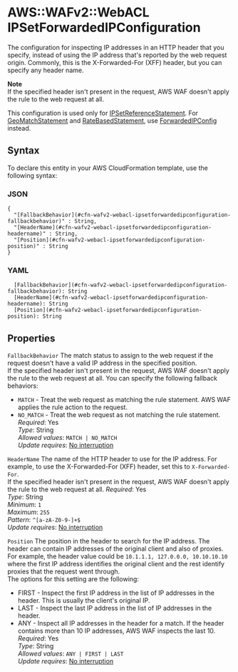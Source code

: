 # AWS::WAFv2::WebACL IPSetForwardedIPConfiguration<a name="aws-properties-wafv2-webacl-ipsetforwardedipconfiguration"></a>

The configuration for inspecting IP addresses in an HTTP header that you specify, instead of using the IP address that's reported by the web request origin\. Commonly, this is the X\-Forwarded\-For \(XFF\) header, but you can specify any header name\.

**Note**  
If the specified header isn't present in the request, AWS WAF doesn't apply the rule to the web request at all\.

This configuration is used only for [IPSetReferenceStatement](https://docs.aws.amazon.com/AWSCloudFormation/latest/UserGuide/aws-properties-wafv2-rulegroup-statement.html#cfn-wafv2-rulegroup-statement-ipsetreferencestatement)\. For [GeoMatchStatement](https://docs.aws.amazon.com/AWSCloudFormation/latest/UserGuide/aws-properties-wafv2-rulegroup-statement.html#cfn-wafv2-rulegroup-statement-geomatchstatement) and [RateBasedStatement](https://docs.aws.amazon.com/AWSCloudFormation/latest/UserGuide/aws-properties-wafv2-rulegroup-statement.html#cfn-wafv2-rulegroup-statement-ratebasedstatement), use [ForwardedIPConfig](https://docs.aws.amazon.com/AWSCloudFormation/latest/UserGuide/aws-properties-wafv2-rulegroup-ratebasedstatement.html#cfn-wafv2-rulegroup-ratebasedstatement-forwardedipconfig) instead\.

## Syntax<a name="aws-properties-wafv2-webacl-ipsetforwardedipconfiguration-syntax"></a>

To declare this entity in your AWS CloudFormation template, use the following syntax:

### JSON<a name="aws-properties-wafv2-webacl-ipsetforwardedipconfiguration-syntax.json"></a>

```
{
  "[FallbackBehavior](#cfn-wafv2-webacl-ipsetforwardedipconfiguration-fallbackbehavior)" : String,
  "[HeaderName](#cfn-wafv2-webacl-ipsetforwardedipconfiguration-headername)" : String,
  "[Position](#cfn-wafv2-webacl-ipsetforwardedipconfiguration-position)" : String
}
```

### YAML<a name="aws-properties-wafv2-webacl-ipsetforwardedipconfiguration-syntax.yaml"></a>

```
  [FallbackBehavior](#cfn-wafv2-webacl-ipsetforwardedipconfiguration-fallbackbehavior): String
  [HeaderName](#cfn-wafv2-webacl-ipsetforwardedipconfiguration-headername): String
  [Position](#cfn-wafv2-webacl-ipsetforwardedipconfiguration-position): String
```

## Properties<a name="aws-properties-wafv2-webacl-ipsetforwardedipconfiguration-properties"></a>

`FallbackBehavior` <a name="cfn-wafv2-webacl-ipsetforwardedipconfiguration-fallbackbehavior"></a>
The match status to assign to the web request if the request doesn't have a valid IP address in the specified position\.  
If the specified header isn't present in the request, AWS WAF doesn't apply the rule to the web request at all\.
You can specify the following fallback behaviors:

- `MATCH` \- Treat the web request as matching the rule statement\. AWS WAF applies the rule action to the request\.
- `NO_MATCH` \- Treat the web request as not matching the rule statement\.
  _Required_: Yes  
  _Type_: String  
  _Allowed values_: `MATCH | NO_MATCH`  
  _Update requires_: [No interruption](https://docs.aws.amazon.com/AWSCloudFormation/latest/UserGuide/using-cfn-updating-stacks-update-behaviors.html#update-no-interrupt)

`HeaderName` <a name="cfn-wafv2-webacl-ipsetforwardedipconfiguration-headername"></a>
The name of the HTTP header to use for the IP address\. For example, to use the X\-Forwarded\-For \(XFF\) header, set this to `X-Forwarded-For`\.  
If the specified header isn't present in the request, AWS WAF doesn't apply the rule to the web request at all\.
_Required_: Yes  
_Type_: String  
_Minimum_: `1`  
_Maximum_: `255`  
_Pattern_: `^[a-zA-Z0-9-]+$`  
_Update requires_: [No interruption](https://docs.aws.amazon.com/AWSCloudFormation/latest/UserGuide/using-cfn-updating-stacks-update-behaviors.html#update-no-interrupt)

`Position` <a name="cfn-wafv2-webacl-ipsetforwardedipconfiguration-position"></a>
The position in the header to search for the IP address\. The header can contain IP addresses of the original client and also of proxies\. For example, the header value could be `10.1.1.1, 127.0.0.0, 10.10.10.10` where the first IP address identifies the original client and the rest identify proxies that the request went through\.  
The options for this setting are the following:

- FIRST \- Inspect the first IP address in the list of IP addresses in the header\. This is usually the client's original IP\.
- LAST \- Inspect the last IP address in the list of IP addresses in the header\.
- ANY \- Inspect all IP addresses in the header for a match\. If the header contains more than 10 IP addresses, AWS WAF inspects the last 10\.
  _Required_: Yes  
  _Type_: String  
  _Allowed values_: `ANY | FIRST | LAST`  
  _Update requires_: [No interruption](https://docs.aws.amazon.com/AWSCloudFormation/latest/UserGuide/using-cfn-updating-stacks-update-behaviors.html#update-no-interrupt)
